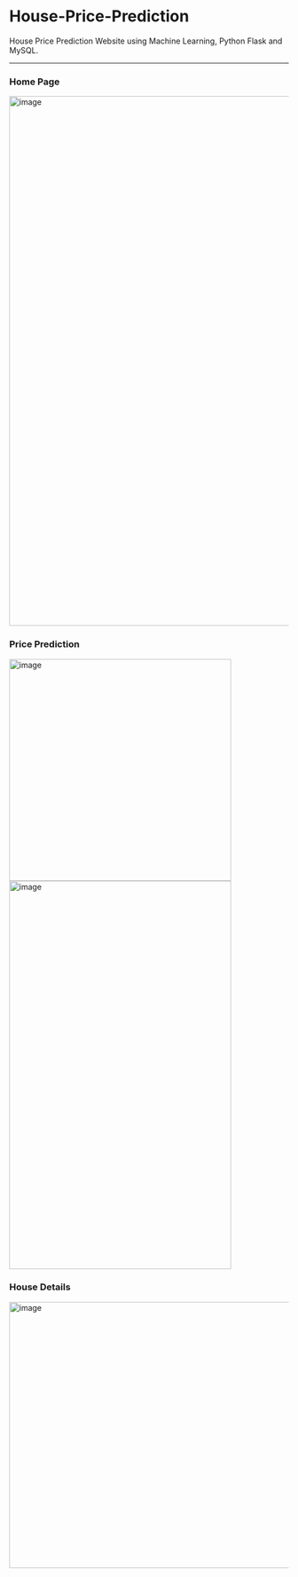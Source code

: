 # House-Price-Prediction
House Price Prediction Website using Machine Learning, Python Flask and MySQL.

--- 

### Home Page
<img width="713" height="955" alt="image" src="https://github.com/user-attachments/assets/30dc97c1-c526-4720-bc0b-e6fda13dc24f" />

### Price Prediction 
<p align="left">
  <img width="400" height="400" alt="image" src="https://github.com/user-attachments/assets/509edb40-6aa2-4bb5-8caa-d50e384584c9" />
  <img width="400" height="700" alt="image" src="https://github.com/user-attachments/assets/046d66f3-7fd6-47a2-a651-c0190c06cb25" />
</p>

### House Details
<img width="930" height="480" alt="image" src="https://github.com/user-attachments/assets/584f0676-20c5-44af-899d-4073d8e4dc7c" />
